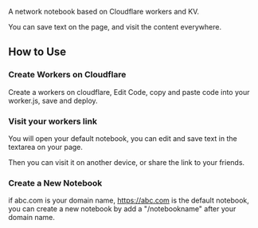 A network notebook based on Cloudflare workers and KV.

You can save text on the page, and visit the content everywhere.

## How to Use

### Create Workers on Cloudflare

Create a workers on cloudflare, Edit Code, copy and paste code into your worker.js, save and deploy.

### Visit your workers link
You will open your default notebook, you can edit and save text in the textarea on your page. 

Then you can visit it on another device, or share the link to your friends.

### Create a New Notebook
if abc.com is your domain name, https://abc.com is the default notebook, you can create a new notebook by add a "/notebookname" after your domain name.
